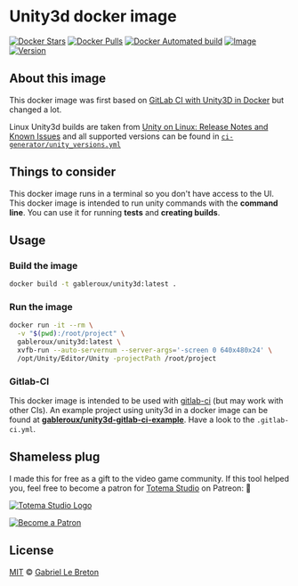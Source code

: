# Unity3d docker image

[![Docker Stars](https://img.shields.io/docker/stars/wtanaka/unity3d.svg)](https://hub.docker.com/r/gableroux/unity3d/)
[![Docker Pulls](https://img.shields.io/docker/pulls/wtanaka/unity3d.svg)](https://hub.docker.com/r/gableroux/unity3d/)
[![Docker Automated build](https://img.shields.io/docker/automated/wtanaka/unity3d.svg)](https://hub.docker.com/r/wtanaka/unity3d/)
[![Image](https://images.microbadger.com/badges/image/wtanaka/unity3d.svg)](https://microbadger.com/images/wtanaka/unity3d)
[![Version](https://images.microbadger.com/badges/version/wtanaka/unity3d.svg)](https://microbadger.com/images/wtanaka/unity3d)

## About this image

This docker image was first based on [GitLab CI with Unity3D in Docker](https://www.projects.science.uu.nl/DGKVj16/blog/gitlab-ci-with-unity3d-in-docker/) but changed a lot.

Linux Unity3d builds are taken from [Unity on Linux: Release Notes and Known Issues](https://forum.unity3d.com/threads/unity-on-linux-release-notes-and-known-issues.350256/) and all supported versions can be found in [`ci-generator/unity_versions.yml`](ci-generator/unity_versions.yml)

## Things to consider

This docker image runs in a terminal so you don't have access to the UI. This docker image is intended to run unity commands with the **command line**. You can use it for running **tests** and **creating builds**.

## Usage

### Build the image

```bash
docker build -t gableroux/unity3d:latest .
```

### Run the image

```bash
docker run -it --rm \
  -v "$(pwd):/root/project" \
  gableroux/unity3d:latest \
  xvfb-run --auto-servernum --server-args='-screen 0 640x480x24' \
  /opt/Unity/Editor/Unity -projectPath /root/project
```

### Gitlab-CI

This docker image is intended to be used with [gitlab-ci](https://about.gitlab.com/features/gitlab-ci-cd/) (but may work with other CIs). An example project using unity3d in a docker image can be found at **[gableroux/unity3d-gitlab-ci-example](https://gitlab.com/gableroux/unity3d-gitlab-ci-example)**. Have a look to the `.gitlab-ci.yml`.

## Shameless plug

I made this for free as a gift to the video game community. If this tool helped you, feel free to become a patron for [Totema Studio](https://totemastudio.com) on Patreon: :beers:

[![Totema Studio Logo](./doc/totema-studio-logo-217.png)](https://patreon.com/totemastudio)

[![Become a Patron](./doc/become_a_patron_button.png)](https://www.patreon.com/bePatron?c=1073078)

## License

[MIT](LICENSE.md) © [Gabriel Le Breton](https://gableroux.com)

